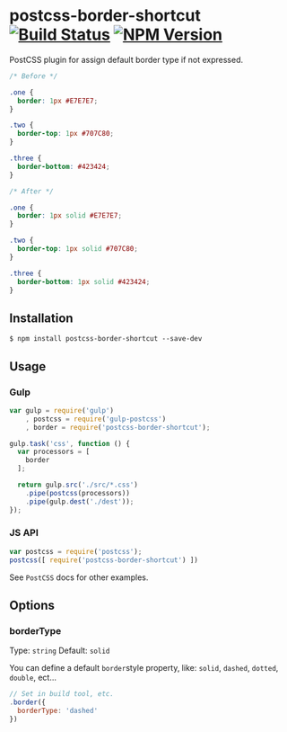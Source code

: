 # postcss-border-shortcut [![Build Status][ci-img]][ci] [![NPM Version][npm-img]](npm)

PostCSS plugin for assign default border type if not expressed.

```css
/* Before */

.one {
  border: 1px #E7E7E7;
}

.two {
  border-top: 1px #707C80;
}

.three {
  border-bottom: #423424;
}

/* After */

.one {
  border: 1px solid #E7E7E7;
}

.two {
  border-top: 1px solid #707C80;
}

.three {
  border-bottom: 1px solid #423424;
}
```

## Installation
```
$ npm install postcss-border-shortcut --save-dev
```

## Usage

### Gulp
```js
var gulp = require('gulp')
    , postcss = require('gulp-postcss')
    , border = require('postcss-border-shortcut');

gulp.task('css', function () {
  var processors = [
    border
  ];

  return gulp.src('./src/*.css')
    .pipe(postcss(processors))
    .pipe(gulp.dest('./dest'));
});
```

### JS API
```js
var postcss = require('postcss');
postcss([ require('postcss-border-shortcut') ])
```

See `PostCSS` docs for other examples.

## Options
### borderType
Type: `string` Default: `solid`

You can define a default `border`style property, like: `solid`, `dashed`, `dotted`,  `double`, ect...

```js
// Set in build tool, etc.
.border({
  borderType: 'dashed'
})
```

[PostCSS]: https://github.com/postcss/postcss
[ci-img]:  https://travis-ci.org/michelemazzucco/postcss-border-shortcut.svg
[ci]:      https://travis-ci.org/michelemazzucco/postcss-border-shortcut
[npm]:     https://www.npmjs.com/package/postcss-debug
[npm-img]: https://img.shields.io/npm/v/postcss-border-shortcut.svg
